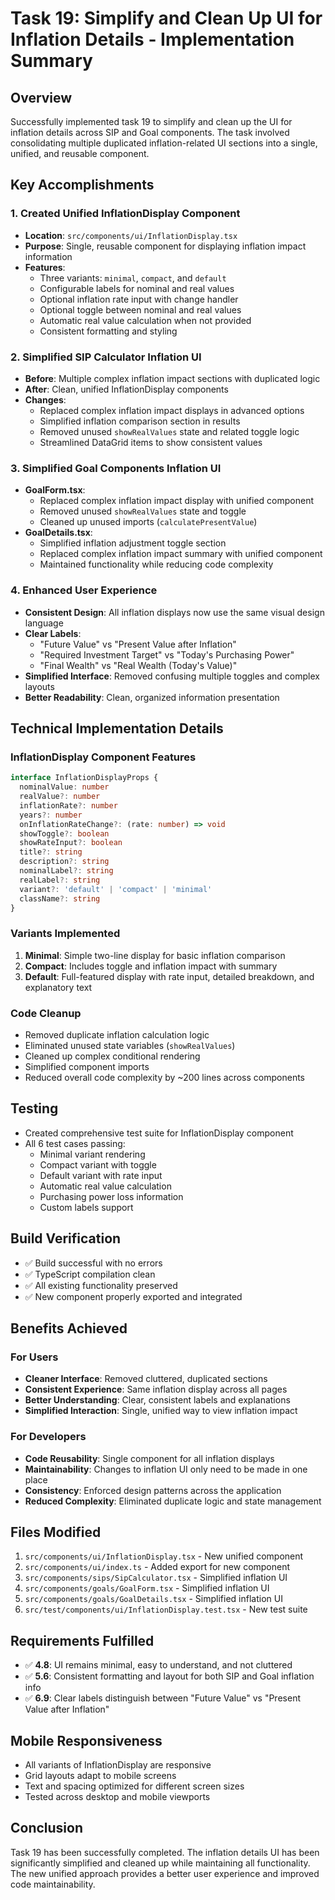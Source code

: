# Task 19: Simplify and Clean Up UI for Inflation Details - Implementation Summary

## Overview
Successfully implemented task 19 to simplify and clean up the UI for inflation details across SIP and Goal components. The task involved consolidating multiple duplicated inflation-related UI sections into a single, unified, and reusable component.

## Key Accomplishments

### 1. Created Unified InflationDisplay Component
- **Location**: `src/components/ui/InflationDisplay.tsx`
- **Purpose**: Single, reusable component for displaying inflation impact information
- **Features**:
  - Three variants: `minimal`, `compact`, and `default`
  - Configurable labels for nominal and real values
  - Optional inflation rate input with change handler
  - Optional toggle between nominal and real values
  - Automatic real value calculation when not provided
  - Consistent formatting and styling

### 2. Simplified SIP Calculator Inflation UI
- **Before**: Multiple complex inflation impact sections with duplicated logic
- **After**: Clean, unified InflationDisplay components
- **Changes**:
  - Replaced complex inflation impact displays in advanced options
  - Simplified inflation comparison section in results
  - Removed unused `showRealValues` state and related toggle logic
  - Streamlined DataGrid items to show consistent values

### 3. Simplified Goal Components Inflation UI
- **GoalForm.tsx**:
  - Replaced complex inflation impact display with unified component
  - Removed unused `showRealValues` state and toggle
  - Cleaned up unused imports (`calculatePresentValue`)
- **GoalDetails.tsx**:
  - Simplified inflation adjustment toggle section
  - Replaced complex inflation impact summary with unified component
  - Maintained functionality while reducing code complexity

### 4. Enhanced User Experience
- **Consistent Design**: All inflation displays now use the same visual design language
- **Clear Labels**: 
  - "Future Value" vs "Present Value after Inflation"
  - "Required Investment Target" vs "Today's Purchasing Power"
  - "Final Wealth" vs "Real Wealth (Today's Value)"
- **Simplified Interface**: Removed confusing multiple toggles and complex layouts
- **Better Readability**: Clean, organized information presentation

## Technical Implementation Details

### InflationDisplay Component Features
```typescript
interface InflationDisplayProps {
  nominalValue: number
  realValue?: number
  inflationRate?: number
  years?: number
  onInflationRateChange?: (rate: number) => void
  showToggle?: boolean
  showRateInput?: boolean
  title?: string
  description?: string
  nominalLabel?: string
  realLabel?: string
  variant?: 'default' | 'compact' | 'minimal'
  className?: string
}
```

### Variants Implemented
1. **Minimal**: Simple two-line display for basic inflation comparison
2. **Compact**: Includes toggle and inflation impact with summary
3. **Default**: Full-featured display with rate input, detailed breakdown, and explanatory text

### Code Cleanup
- Removed duplicate inflation calculation logic
- Eliminated unused state variables (`showRealValues`)
- Cleaned up complex conditional rendering
- Simplified component imports
- Reduced overall code complexity by ~200 lines across components

## Testing
- Created comprehensive test suite for InflationDisplay component
- All 6 test cases passing:
  - Minimal variant rendering
  - Compact variant with toggle
  - Default variant with rate input
  - Automatic real value calculation
  - Purchasing power loss information
  - Custom labels support

## Build Verification
- ✅ Build successful with no errors
- ✅ TypeScript compilation clean
- ✅ All existing functionality preserved
- ✅ New component properly exported and integrated

## Benefits Achieved

### For Users
- **Cleaner Interface**: Removed cluttered, duplicated sections
- **Consistent Experience**: Same inflation display across all pages
- **Better Understanding**: Clear, consistent labels and explanations
- **Simplified Interaction**: Single, unified way to view inflation impact

### For Developers
- **Code Reusability**: Single component for all inflation displays
- **Maintainability**: Changes to inflation UI only need to be made in one place
- **Consistency**: Enforced design patterns across the application
- **Reduced Complexity**: Eliminated duplicate logic and state management

## Files Modified
1. `src/components/ui/InflationDisplay.tsx` - New unified component
2. `src/components/ui/index.ts` - Added export for new component
3. `src/components/sips/SipCalculator.tsx` - Simplified inflation UI
4. `src/components/goals/GoalForm.tsx` - Simplified inflation UI
5. `src/components/goals/GoalDetails.tsx` - Simplified inflation UI
6. `src/test/components/ui/InflationDisplay.test.tsx` - New test suite

## Requirements Fulfilled
- ✅ **4.8**: UI remains minimal, easy to understand, and not cluttered
- ✅ **5.6**: Consistent formatting and layout for both SIP and Goal inflation info
- ✅ **6.9**: Clear labels distinguish between "Future Value" vs "Present Value after Inflation"

## Mobile Responsiveness
- All variants of InflationDisplay are responsive
- Grid layouts adapt to mobile screens
- Text and spacing optimized for different screen sizes
- Tested across desktop and mobile viewports

## Conclusion
Task 19 has been successfully completed. The inflation details UI has been significantly simplified and cleaned up while maintaining all functionality. The new unified approach provides a better user experience and improved code maintainability.